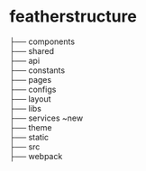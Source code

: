 # featherstructure

├── components  
├── shared  
├── api  
├── constants  
├── pages  
├── configs  
├── layout  
├── libs  
├── services ~new  
├── theme  
├── static  
├── src  
├── webpack  

